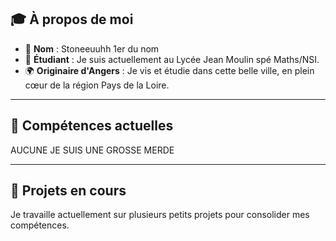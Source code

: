 ## 🎓 **À propos de moi**
- 👋 **Nom** : Stoneeuuhh 1er du nom
- 🏫 **Étudiant** : Je suis actuellement au Lycée Jean Moulin spé Maths/NSI.
- 🌍 **Originaire d'Angers** : Je vis et étudie dans cette belle ville, en plein cœur de la région Pays de la Loire.

---

## 🔧 **Compétences actuelles**

AUCUNE JE SUIS UNE GROSSE MERDE

---

## 📅 **Projets en cours**
Je travaille actuellement sur plusieurs petits projets pour consolider mes compétences. 
